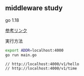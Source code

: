 ## middleware study

go 1.18

[参考リンク](https://drstearns.github.io/tutorials/gomiddleware/)

実行方法
~~~bash
export ADDR=localhost:4000
go run main.go

// http://localhost:4000/v1/hello 
// http://localhost:4000/v1/time 
~~~